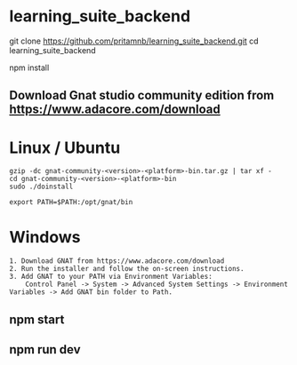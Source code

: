 # learning_suite_backend

git clone https://github.com/pritamnb/learning_suite_backend.git
cd learning_suite_backend


npm install


## Download Gnat studio community edition from https://www.adacore.com/download

# Linux / Ubuntu
    gzip -dc gnat-community-<version>-<platform>-bin.tar.gz | tar xf -
    cd gnat-community-<version>-<platform>-bin
    sudo ./doinstall

    export PATH=$PATH:/opt/gnat/bin


# Windows 
    1. Download GNAT from https://www.adacore.com/download
    2. Run the installer and follow the on-screen instructions.
    3. Add GNAT to your PATH via Environment Variables:
        Control Panel -> System -> Advanced System Settings -> Environment Variables -> Add GNAT bin folder to Path.

## npm start
## npm run dev

